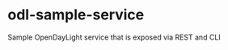 odl-sample-service
==================

Sample OpenDayLight service that is exposed via REST and CLI
